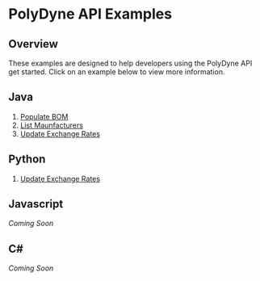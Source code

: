 # PolyDyne API Examples
## Overview
These examples are designed to help developers using the PolyDyne API get started. Click on an example below to view more information.

## Java
1. [Populate BOM](https://github.com/SupplyFrame/polydyne-api-examples/tree/master/java/bom-example)
2. [List Maunfacturers](https://github.com/SupplyFrame/polydyne-api-examples/tree/master/java/manufacturer-example)
3. [Update Exchange Rates](https://github.com/SupplyFrame/polydyne-api-examples/tree/master/java/currencies-example)

## Python
1. [Update Exchange Rates](https://github.com/SupplyFrame/polydyne-api-examples/tree/master/python/currencies-example)

## Javascript
*Coming Soon*

## C&#35;
*Coming Soon*

